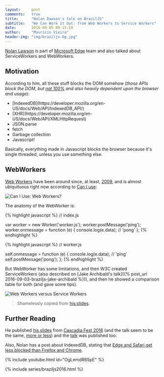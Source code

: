 ```yaml
---
layout:     post
comments:   true
title:      "Nolan Dawson's talk on BrazilJS"
subtitle:   "We Can Work It Out: from Web Workers to Service Workers"
date:       2016-09-05 09:15:10
author:     "Mauricio Vieira"
header-img: "img/braziljs-bg.jpg"
---
```


[Nolan Lawson](https://nolanlawson.com/) is part of [Microsoft Edge](//edge.ms) team and also talked about ServiceWorkers and WebWorkers.

<h2 class="section-heading">Motivation</h2>

According to him, all these stuff blocks the DOM somehow (_those APIs block the DOM, but [not 100%](https://twitter.com/nolanlawson/status/772984268804939777) and also heavily dependent upon the browser and usage_):

<ul>
  <li>[IndexedDB](https://developer.mozilla.org/en-US/docs/Web/API/IndexedDB_API/)</li>
  <li> [XHR](https://developer.mozilla.org/en-US/docs/Web/API/XMLHttpRequest)</li>
  <li> JSON.parse</li>
  <li> fetch</li>
  <li> Garbage collection</li>
  <li> Javascript!</li>
</ul>

Basically, everything made in Javascript blocks the browser because it's single threaded, unless you use something else.

<h2 class="section-heading">WebWorkers</h2>

[Web Workers](https://html.spec.whatwg.org/multipage/workers.html) have been around since, at least, [2009](http://ejohn.org/blog/web-workers/), and is almost ubiquituous right now according to [Can I use](http://caniuse.com/#feat=webworkers):

<img src="{{ site.baseurl }}/img/2016-09-05-braziljs-nolan-lawson/can-i-use-web-workers.jpg" alt="Can I Use: Web Workers?">

The anatomy of the WebWorker is:

{% highlight javascript %}
// index.js

var worker = new Worker('worker.js');
worker.postMessage('ping');
worker.onmessage = function (e) {
  console.log(e.data); // 'pong'
};
{% endhighlight %}

{% highlight javascript %}
// worker.js

self.onmessage = function (e) {
  console.log(e.data); // 'ping'
  self.postMessage('pong');
};
{% endhighlight %}

But WebWorker has some limitations, and then W3C created ServiceWorkers (also described on [Jake Archibald's talk]({% post_url 2016-09-03-braziljs-jake-archibald %})), and then he showed a comparison table for both (and gave some tips).

<img src="{{ site.baseurl }}/img/2016-09-05-braziljs-nolan-lawson/web-workers-versus-service-workers.jpg" alt="Web Workers versus Service Workers">
<blockquote>Shamelessly copied from <a href="https://nolanlawson.github.io/cascadia-2016/#/35">his slides</a>.</blockquote>

<h2 class="section-heading">Further Reading</h2>

He published [his slides](https://nolanlawson.github.io/cascadia-2016/) from [Cascadia Fest 2016](http://2016.cascadiafest.org/) (and the talk seem to be the same, [more or less](https://twitter.com/nolanlawson/status/772984020107866113?cn=cmVwbHk%3D&refsrc=email)) and the [talk](http://2016.cascadiafest.org/speakers/nolan-lawson/) was published too:

Also, Nolan has a post about IndexedDB, stating that [Edge and Safari get less blocked than Firefox and Chrome](https://nolanlawson.com/2015/09/29/indexeddb-websql-localstorage-what-blocks-the-dom/).

{% include youtube.html id="OgLemdR65pE" %}

{% include series/braziljs2016.html %}

